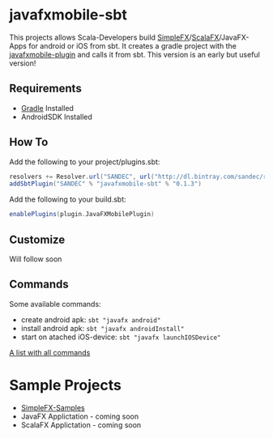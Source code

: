 # javafxmobile-sbt
This projects allows Scala-Developers build [SimpleFX](http://sandec.de)/[ScalaFX](http://www.scalafx.org/)/JavaFX-Apps for android or iOS from sbt.
It creates a gradle project with the [javafxmobile-plugin](https://bitbucket.org/javafxports/javafxmobile-plugin) and calls it from sbt. This version is an early but useful version!

## Requirements
 - [Gradle](http://gradle.org/) Installed
 - AndroidSDK Installed
 
## How To
Add the following to your project/plugins.sbt:
```scala
resolvers += Resolver.url("SANDEC", url("http://dl.bintray.com/sandec/repo"))(Resolver.ivyStylePatterns)
addSbtPlugin("SANDEC" % "javafxmobile-sbt" % "0.1.3")
```
Add the following to your build.sbt:
```scala
enablePlugins(plugin.JavaFXMobilePlugin)
```

## Customize
Will follow soon

## Commands
Some available commands:
- create android apk: `sbt "javafx android"`
- install android apk: `sbt "javafx androidInstall"`
- start on atached iOS-device: `sbt "javafx launchIOSDevice"`

[A list with all commands](http://javafxports.org/page/Getting_Started)


# Sample Projects
 - [SimpleFX-Samples](https://github.com/Sandec/SimpleFX-Samples/blob/master/project/plugins.sbt)
 - JavaFX Applictation - coming soon
 - ScalaFX Applictation - coming soon
